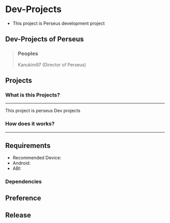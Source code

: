 # Dev-Projects
* This project is Perseus development project
## Dev-Projects of Perseus
> ### Peoples
> Kanukim97 (Director of Perseus)

## Projects
  ### What is this Projects?
  ---------------
  This project is perseus Dev projects

  ### How does it works?
  ----------
  
## Requirements
 * Recommended Device: 
 * Android:
 * ABI: 
### Dependencies

## Preference
>
>
>
>

## Release
>
>
>
